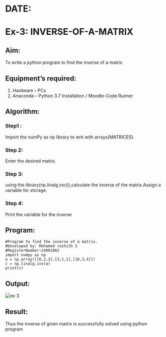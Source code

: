 
# DATE:
# Ex-3: INVERSE-OF-A-MATRIX

## Aim:
To write a python program to find the inverse of a matrix
## Equipment’s required:
1. 	Hardware – PCs
2. 	Anaconda – Python 3.7 Installation / Moodle-Code Runner
## Algorithm:
### Step1 :
Import the numPy as np library to wrk with arrays(MATRICES).
### Step 2:
Enter the desired matrix. 
### Step 3: 
using the library(np.linalg.inv()),calculate the inverse of the matrix.Assign a variable for storage.
### Step 4: 
Print the variable for the inverse
## Program:
```
#Program to find the inverse of a matrix.
#Developed by: Mohamed rashith S
#RegisterNumber:24001082
import numpy as np
a = np.array([[6,2,3],[3,1,1],[10,3,4]])
c = np.linalg.inv(a)
print(c)
```
## Output:


![ex 3](https://github.com/user-attachments/assets/819d5663-9ce8-4d50-8d92-6869cf7c673d)

## Result:
Thus the inverse of given matrix is successfully solved using python program
